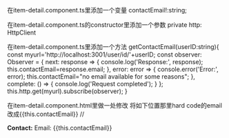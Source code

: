 
在item-detail.component.ts里添加一个变量
  contactEmail!:string;
  
在item-detail.component.ts的constructor里添加一个参数
  private http: HttpClient
  
  
在item-detail.component.ts里添加一个方法
getContactEmail(userID:string){
  const myurl='http://localhost:3001/user/id/'+userID;
  const observer: Observer<any> = {
    next: response => {
      console.log('Response:', response);
      this.contactEmail=response.email;
    },
    error: error => {
      console.error('Error:', error);
      this.contactEmail="no email available for some reasons";
    },
    complete: () => {
      console.log('Request completed');
    }
  };
  this.http.get(myurl).subscribe(observer);
}


在item-detail.component.html里做一处修改
将如下位置那里hard code的email改成{{this.contactEmail}}
//<p><strong>Contact:</strong> Email: {{this.contactEmail}}</p>
